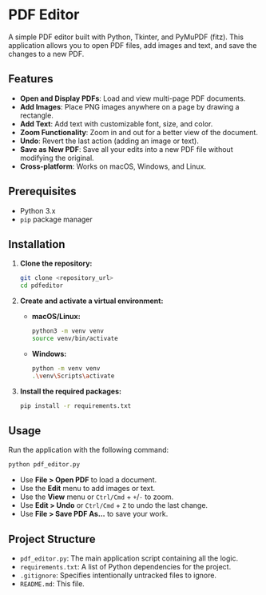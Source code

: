 # PDF Editor

A simple PDF editor built with Python, Tkinter, and PyMuPDF (fitz). This application allows you to open PDF files, add images and text, and save the changes to a new PDF.

## Features

- **Open and Display PDFs**: Load and view multi-page PDF documents.
- **Add Images**: Place PNG images anywhere on a page by drawing a rectangle.
- **Add Text**: Add text with customizable font, size, and color.
- **Zoom Functionality**: Zoom in and out for a better view of the document.
- **Undo**: Revert the last action (adding an image or text).
- **Save as New PDF**: Save all your edits into a new PDF file without modifying the original.
- **Cross-platform**: Works on macOS, Windows, and Linux.

## Prerequisites

- Python 3.x
- `pip` package manager

## Installation

1.  **Clone the repository:**
    ```bash
    git clone <repository_url>
    cd pdfeditor
    ```

2.  **Create and activate a virtual environment:**
    *   **macOS/Linux:**
        ```bash
        python3 -m venv venv
        source venv/bin/activate
        ```
    *   **Windows:**
        ```bash
        python -m venv venv
        .\venv\Scripts\activate
        ```

3.  **Install the required packages:**
    ```bash
    pip install -r requirements.txt
    ```

## Usage

Run the application with the following command:

```bash
python pdf_editor.py
```

- Use **File > Open PDF** to load a document.
- Use the **Edit** menu to add images or text.
- Use the **View** menu or `Ctrl/Cmd` + `+`/`-` to zoom.
- Use **Edit > Undo** or `Ctrl/Cmd` + `Z` to undo the last change.
- Use **File > Save PDF As...** to save your work.

## Project Structure

- `pdf_editor.py`: The main application script containing all the logic.
- `requirements.txt`: A list of Python dependencies for the project.
- `.gitignore`: Specifies intentionally untracked files to ignore.
- `README.md`: This file.
